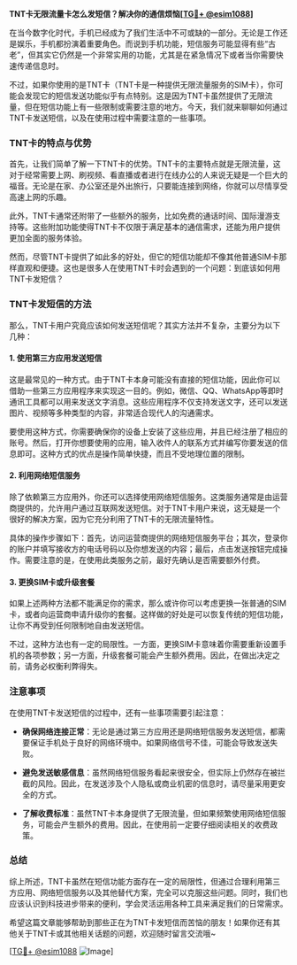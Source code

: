 **TNT卡无限流量卡怎么发短信？解决你的通信烦恼[[TG💪+ @esim1088](https://t.me/s/esim1088)]**

在当今数字化时代，手机已经成为了我们生活中不可或缺的一部分。无论是工作还是娱乐，手机都扮演着重要角色。而说到手机功能，短信服务可能显得有些“古老”，但其实它仍然是一个非常实用的功能，尤其是在紧急情况下或者当你需要快速传递信息时。

不过，如果你使用的是TNT卡（TNT卡是一种提供无限流量服务的SIM卡），你可能会发现它的短信发送功能似乎有点特别。这是因为TNT卡虽然提供了无限流量，但在短信功能上有一些限制或需要注意的地方。今天，我们就来聊聊如何通过TNT卡发送短信，以及在使用过程中需要注意的一些事项。

### TNT卡的特点与优势

首先，让我们简单了解一下TNT卡的优势。TNT卡的主要特点就是无限流量，这对于经常需要上网、刷视频、看直播或者进行在线办公的人来说无疑是一个巨大的福音。无论是在家、办公室还是外出旅行，只要能连接到网络，你就可以尽情享受高速上网的乐趣。

此外，TNT卡通常还附带了一些额外的服务，比如免费的通话时间、国际漫游支持等。这些附加功能使得TNT卡不仅限于满足基本的通信需求，还能为用户提供更加全面的服务体验。

然而，尽管TNT卡提供了如此多的好处，但它的短信功能却不像其他普通SIM卡那样直观和便捷。这也是很多人在使用TNT卡时会遇到的一个问题：到底该如何用TNT卡发短信？

### TNT卡发短信的方法

那么，TNT卡用户究竟应该如何发送短信呢？其实方法并不复杂，主要分为以下几种：

#### 1. 使用第三方应用发送短信

这是最常见的一种方式。由于TNT卡本身可能没有直接的短信功能，因此你可以借助一些第三方应用程序来实现这一目的。例如，微信、QQ、WhatsApp等即时通讯工具都可以用来发送文字消息。这些应用程序不仅支持发送文字，还可以发送图片、视频等多种类型的内容，非常适合现代人的沟通需求。

要使用这种方式，你需要确保你的设备上安装了这些应用，并且已经注册了相应的账号。然后，打开你想要使用的应用，输入收件人的联系方式并编写你要发送的信息即可。这种方式的优点是操作简单快捷，而且不受地理位置的限制。

#### 2. 利用网络短信服务

除了依赖第三方应用外，你还可以选择使用网络短信服务。这类服务通常是由运营商提供的，允许用户通过互联网发送短信。对于TNT卡用户来说，这无疑是一个很好的解决方案，因为它充分利用了TNT卡的无限流量特性。

具体的操作步骤如下：首先，访问运营商提供的网络短信服务平台；其次，登录你的账户并填写接收方的电话号码以及你想发送的内容；最后，点击发送按钮完成操作。需要注意的是，在使用此类服务之前，最好先确认是否需要额外付费。

#### 3. 更换SIM卡或升级套餐

如果上述两种方法都不能满足你的需求，那么或许你可以考虑更换一张普通的SIM卡，或者向运营商申请升级你的套餐。这样做的好处是可以恢复传统的短信功能，让你不再受到任何限制地自由发送短信。

不过，这种方法也有一定的局限性。一方面，更换SIM卡意味着你需要重新设置手机的各项参数；另一方面，升级套餐可能会产生额外费用。因此，在做出决定之前，请务必权衡利弊得失。

### 注意事项

在使用TNT卡发送短信的过程中，还有一些事项需要引起注意：

- **确保网络连接正常**：无论是通过第三方应用还是网络短信服务发送短信，都需要保证手机处于良好的网络环境中。如果网络信号不佳，可能会导致发送失败。
  
- **避免发送敏感信息**：虽然网络短信服务看起来很安全，但实际上仍然存在被拦截的风险。因此，在发送涉及个人隐私或商业机密的信息时，请尽量采用更安全的方式。

- **了解收费标准**：虽然TNT卡本身提供了无限流量，但如果频繁使用网络短信服务，可能会产生额外的费用。因此，在使用前一定要仔细阅读相关的收费政策。

### 总结

综上所述，TNT卡虽然在短信功能方面存在一定的局限性，但通过合理利用第三方应用、网络短信服务以及其他替代方案，完全可以克服这些问题。同时，我们也应该认识到科技进步带来的便利，学会灵活运用各种工具来满足我们的日常需求。

希望这篇文章能够帮助到那些正在为TNT卡发短信而苦恼的朋友！如果你还有其他关于TNT卡或其他相关话题的问题，欢迎随时留言交流哦~ 

[[TG💪+ @esim1088](https://t.me/s/esim1088) ![Image](https://i.postimg.cc/4NQfJmqS/Snipaste-2025-05-13-00-14-12.png)]